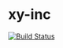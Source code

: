 # xy-inc

[![Build Status](https://travis-ci.org/gwoliveira/xy-inc.svg?branch=master)](https://travis-ci.org/gwoliveira/xy-inc)
